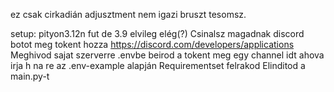ez csak cirkadián adjusztment nem igazi bruszt tesomsz.

setup:
pityon3.12n fut de 3.9 elvileg elég(?)
Csinalsz magadnak discord botot meg tokent hozza https://discord.com/developers/applications
Meghivod sajat szerverre
.envbe beirod a tokent meg egy channel idt ahova irja h na re az .env-example alapján
Requirementset felrakod
Elinditod a main.py-t
